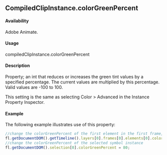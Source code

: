## CompiledClipInstance.colorGreenPercent

#### Availability

Adobe Animate.

#### Usage

compiledClipInstance.colorGreenPercent

#### Description

Property; an int that reduces or increases the green tint values by a specified percentage. The current values are multiplied by this percentage. Valid values are -100 to 100.

This setting is the same as selecting Color > Advanced in the Instance Property Inspector.

#### Example

The following example illustrates use of this property:

```javascript
//change the colorGreenPercent of the first element in the first frame, top layer
fl.getDocumentDOM().getTimeline().layers[0].frames[0].elements[0].colorGreenPercent = 100;
//change the colorGreenPercent of the selected symbol instance
fl.getDocumentDOM().selection[0].colorGreenPercent = 80;
```
